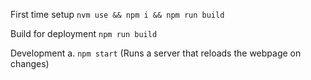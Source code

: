 First time setup
`nvm use && npm i && npm run build`

Build for deployment
`npm run build`

Development
a. `npm start` (Runs a server that reloads the webpage on changes)
